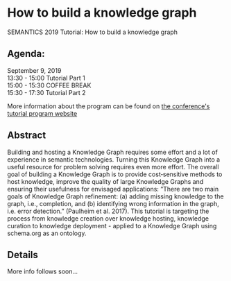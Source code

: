 # How to build a knowledge graph
SEMANTICS 2019 Tutorial: How to build a knowledge graph

## Agenda:
September 9, 2019  
13:30	- 15:00 Tutorial Part 1  
15:00 - 15:30	COFFEE BREAK  
15:30 - 17:30 Tutorial Part 2 

More information about the program can be found on [the conference's tutorial program website](http://semantics.cc/programme)

## Abstract
Building and hosting a Knowledge Graph requires some effort and a lot of experience in semantic technologies. Turning this Knowledge Graph into a useful resource for problem solving requires even more effort. The overall goal of building a Knowledge Graph is to provide cost‐sensitive methods to host knowledge, improve the quality of large Knowledge Graphs and ensuring their usefulness for envisaged applications: “There are two main goals of Knowledge Graph refinement: (a) adding missing knowledge to the graph, i.e., completion, and (b) identifying wrong information in the graph, i.e. error detection.” (Paulheim et al. 2017). This tutorial is targeting the process from knowledge creation over knowledge hosting, knowledge curation to knowledge deployment - applied to a Knowledge Graph using schema.org as an ontology.

## Details
More info follows soon...

